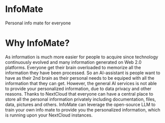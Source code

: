 # InfoMate

Personal info mate for everyone

# Why InfoMate?

As information is much more easier for people to acquire since technology continuously evolved and many information generated on Web 2.0 platforms.
Everyone get their brain overloaded to memorize all the information they have been processed.
So an AI-assistant is people want to have as their 2nd brain as their personal needs to be equiped with all the information that they can get.
However, the general AI services is not able to provide your personalized information, due to data privacy and other reasons.
Thanks to NextCloud that everyone can have a central place to store all the personal information privately including documentation, files, data, pictures and others.
InfoMate can leverage the open-source LLM to train your own info mate to provide you the personalized information, which is running upon your NextCloud instances.
